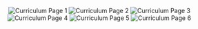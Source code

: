 <p align="center">
    <img src="./Curriculum-P1.svg" alt="Curriculum Page 1" />
    <img src="./Curriculum-P2.svg" alt="Curriculum Page 2" />
    <img src="./Curriculum-P3.svg" alt="Curriculum Page 3" />
    <img src="./Curriculum-P4.svg" alt="Curriculum Page 4" />
    <img src="./Curriculum-P5.svg" alt="Curriculum Page 5" />
    <img src="./Curriculum-P6.svg" alt="Curriculum Page 6" />
</p>

